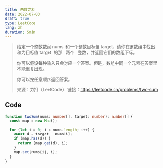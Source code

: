 ```yaml
---
title: 两数之和
date: 2022-07-03
draft: true
type: LeetCode
lang: zh
duration: 5min
---
```


> 给定一个整数数组 nums  和一个整数目标值 target，请你在该数组中找出 和为目标值 target  的那   两个   整数，并返回它们的数组下标。
>
> 你可以假设每种输入只会对应一个答案。但是，数组中同一个元素在答案里不能重复出现。
>
> 你可以按任意顺序返回答案。
>
> 来源：力扣（LeetCode）
> 链接：https://leetcode.cn/problems/two-sum

## Code

```ts
function twoSum(nums: number[], target: number): number[] {
  const map = new Map();

  for (let i = 0; i < nums.length; i++) {
    const d = target - nums[i];
    if (map.has(d)) {
      return [map.get(d), i];
    }
    map.set(nums[i], i);
  }
}
```
